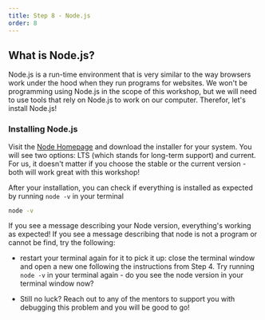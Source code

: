 ```yaml
---
title: Step 8 - Node.js
order: 8
---
```


## What is Node.js?

Node.js is a run-time environment that is very similar to the way browsers work under the hood when they run programs for websites. We won't be programming using Node.js in the scope of this workshop, but we will need to use tools that rely on Node.js to work on our computer. Therefor, let's install Node.js!

### Installing Node.js

Visit the [Node Homepage](https://nodejs.org/) and download the installer for your system. You will see two options: LTS (which stands for long-term support) and current. For us, it doesn't matter if you choose the stable or the current version - both will work great with this workshop!

After your installation, you can check if everything is installed as expected by running `node -v` in your terminal

```bash
node -v
```

If you see a message describing your Node version, everything's working as expected! If you see a message describing that node is not a program or cannot be find, try the following:

- restart your terminal again for it to pick it up: close the terminal window and open a new one following the instructions from Step 4. Try running `node -v` in your terminal again - do you see the node version in your terminal window now?

- Still no luck? Reach out to any of the mentors to support you with debugging this problem and you will be good to go!
